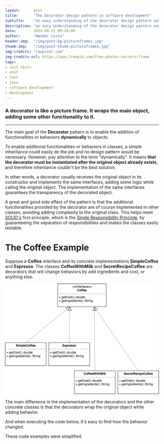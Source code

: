 ```yaml
---
layout:      post
title:       "The Decorator design pattern in software development"
subtitle:    "an easy understanding of the decorator design pattern and some examples"
description: "an easy understanding of the decorator design pattern and some examples"
date:        2019-09-21 09:20:00
author:      "Wander Costa"
header-img:  "/img/post-bg-pictureframes.jpg"
thumb-img:   "/img/post-thumb-pictureframes.jpg"
img-credits: "rawpixel.com"
img-credits-url: https://www.freepik.com/free-photos-vectors/frame
tags:
- unit tests
- unit
- test
- java
- software development
- development
---
```


### A decorator is like a picture frame. It wraps the main object, adding some other functionality to it.

<hr>

The main goal of the **Decorator** pattern is to enable the addition of functionalities or behaviors **dynamically** to objects.

To enable additional functionalities or behaviors in classes, a simple inheritance could easily do the job and no design pattern would be necessary. However, pay attention to the term "dynamically". It means **that the decorator must be instantiated after the original object already exists**, and therefore inheritance couldn't be the best solution.

In other words, a decorator usually receives the original object in its constructor and implements the same interfaces, adding some logic while calling the original object. The implementation of the same interfaces guarantees the transparency of the decorated object.

A great and good side effect of the pattern is that the additional functionalities provided by the decorator are of course implemented in other classes, avoiding adding complexity to the original class. This helps meet [SOLID's][solid] first principle, which is the [Single Responsibility Principle][singleresponsibility], by guaranteeing the separation of responsibilities and makes the classes easily testable.


# The Coffee Example

Suppose a **Coffee** interface and its concrete implementations **SimpleCoffee** and **Espresso**. The classes **CoffeeWithMilk** and **SecretRecipeCoffee** are decorators that will change behaviors by add ingredients and cost, or anything else.

![img/coffee-uml.png](/img/coffee-uml.png)

<script src="https://gist.github.com/rwanderc/3832b38283e9761ed22df12f7d69ee9a.js"></script>

The main difference in the implementation of the decorators and the other concrete classes is that the decorators wrap the original object while adding behavior.

<script src="https://gist.github.com/rwanderc/d5f4a5f1d5eb677c4d9f8601174d322c.js"></script>

And when executing the code below, it's easy to find how the behavior changed.

<script src="https://gist.github.com/rwanderc/a7552b9fdcb751d0405218ace66fe142.js"></script>

These code examples were simplified.

[solid]:https://en.wikipedia.org/wiki/SOLID
[singleresponsibility]:https://en.wikipedia.org/wiki/Single_responsibility_principle